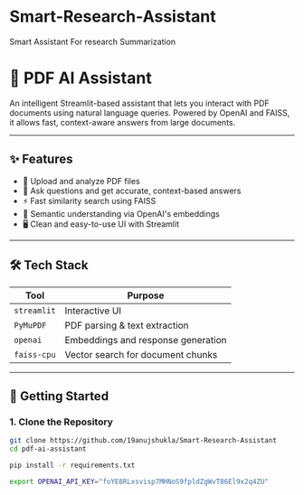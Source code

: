 # Smart-Research-Assistant
Smart Assistant For research Summarization



# 🧠 PDF AI Assistant

An intelligent Streamlit-based assistant that lets you interact with PDF documents using natural language queries. Powered by OpenAI and FAISS, it allows fast, context-aware answers from large documents.

---

## ✨ Features

- 📄 Upload and analyze PDF files
- 💬 Ask questions and get accurate, context-based answers
- ⚡ Fast similarity search using FAISS
- 🧠 Semantic understanding via OpenAI's embeddings
- 🖥️ Clean and easy-to-use UI with Streamlit

---

## 🛠 Tech Stack

| Tool        | Purpose                           |
|-------------|-----------------------------------|
| `streamlit` | Interactive UI                    |
| `PyMuPDF`   | PDF parsing & text extraction     |
| `openai`    | Embeddings and response generation|
| `faiss-cpu` | Vector search for document chunks |

---

## 🚀 Getting Started

### 1. Clone the Repository

```bash
git clone https://github.com/19anujshukla/Smart-Research-Assistant
cd pdf-ai-assistant

pip install -r requirements.txt

export OPENAI_API_KEY="foYE8RLxsvisp7MHNoS9fpldZgWvT86El9x2q4ZU"
